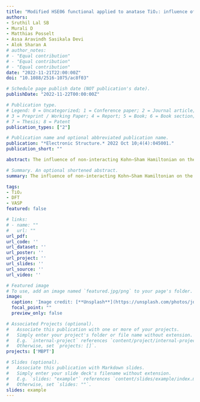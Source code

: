 ```yaml
---
title: "Modified HSE06 functional applied to anatase TiO₂: influence of exchange fraction on the quasiparticle electronic structure and optical response. "
authors:
- Sruthil Lal SB
- Murali D 
- Matthias Posselt 
- Assa Aravindh Sasikala Devi
- Alok Sharan A
# author_notes:
# - "Equal contribution"
# - "Equal contribution"
# - "Equal contribution"
date: "2022-11-21T22:00:00Z"
doi: "10.1088/2516-1075/ac8f03"

# Schedule page publish date (NOT publication's date).
publishDate: "2022-11-22T00:00:00Z"

# Publication type.
# Legend: 0 = Uncategorized; 1 = Conference paper; 2 = Journal article;
# 3 = Preprint / Working Paper; 4 = Report; 5 = Book; 6 = Book section;
# 7 = Thesis; 8 = Patent
publication_types: ["2"]

# Publication name and optional abbreviated publication name.
publication: "*Electronic Structure.* 2022 Oct 10;4(4):045001."
publication_short: ""

abstract: The influence of non-interacting Kohn–Sham Hamiltonian on the non-self consistent GW(G 0 W 0) quasiparticle gap and Bethe–Salpeter-equation (BSE) optical spectra of anatase TiO2 is systematically evaluated. G 0 W 0 and BSE calculations are carried out starting with HSE06 (Heyd–Scuseria–Ernzerhof) type functionals containing 20%, 25% and 30% exact Hartree–Fock exchange. The results are also compared against G 0 W 0 + BSE calculations starting from semi-local (PBE) functionals. Our results indicate that the G 0 W 0 and BSE calculations of anatase TiO2 depend critically on the mean-field starting point, wherein its dependence is mainly introduced through the dielectric screening evaluated at the intermediate G 0 W 0. We find that the band dispersion, density of states, and consequently the oscillator strengths of optical excitation and spatial localization of excitons are insensitive to the starting points while the quasiparticle gap, optical gap and exciton binding energies are strongly affected. G 0 W 0 quasiparticle gap of anatase TiO2 computed over hybrid functional starting points is typically overestimated compared to measured values. However, by varying the amount of exact exchange, the dielectric screening can be tuned, and thus the quasiparticle gap. Exciton binding energy is shown to increase in proportion to the increase of the amount of exact exchange. A simple extrapolation of the calculated data leads to the exact match with the recently measured value with 13% of the exact exchange. Systematic analysis of G 0 W 0 + BSE calculation starting from screened hybrid functionals provided in this study forms a reference for all such future calculations of pristine anatase TiO2 and its derivatives.

# Summary. An optional shortened abstract.
summary: The influence of non-interacting Kohn–Sham Hamiltonian on the non-self consistent GW(G 0 W 0) quasiparticle gap and Bethe–Salpeter-equation (BSE) optical spectra of anatase TiO2 is systematically evaluated. G 0 W 0 and BSE calculations are carried out starting with HSE06 (Heyd–Scuseria–Ernzerhof) type functionals containing 20%, 25% and 30% exact Hartree–Fock exchange. 

tags:
- TiO₂
- DFT
- VASP
featured: false

# links:
# - name: ""
#   url: ""
url_pdf: 
url_code: ''
url_dataset: ''
url_poster: ''
url_project: ''
url_slides: ''
url_source: ''
url_video: ''

# Featured image
# To use, add an image named `featured.jpg/png` to your page's folder. 
image:
  caption: 'Image credit: [**Unsplash**](https://unsplash.com/photos/jdD8gXaTZsc)'
  focal_point: ""
  preview_only: false

# Associated Projects (optional).
#   Associate this publication with one or more of your projects.
#   Simply enter your project's folder or file name without extension.
#   E.g. `internal-project` references `content/project/internal-project/index.md`.
#   Otherwise, set `projects: []`.
projects: ['MBPT']

# Slides (optional).
#   Associate this publication with Markdown slides.
#   Simply enter your slide deck's filename without extension.
#   E.g. `slides: "example"` references `content/slides/example/index.md`.
#   Otherwise, set `slides: ""`.
slides: example
---
```


<!-- Supplementary notes can be added here, including [code, math, and images](https://wowchemy.com/docs/writing-markdown-latex/). -->
